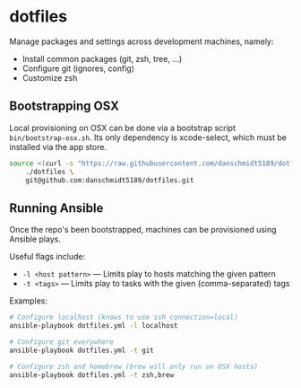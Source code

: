 # dotfiles

Manage packages and settings across development machines, namely:

- Install common packages (git, zsh, tree, ...)
- Configure git (ignores, config)
- Customize zsh

## Bootstrapping OSX

Local provisioning on OSX can be done via a bootstrap script `bin/bootstrap-osx.sh`. Its only dependency is xcode-select, which must be installed via the app store.

```bash
source <(curl -s "https://raw.githubusercontent.com/danschmidt5189/dotfiles/master/bin/bootstrap-osx.sh?token=ACbfgVNDn4BTXaCFf9NauVzOE4IlPGR0ks5XYYzawA%3D%3D") \
    ./dotfiles \
    git@github.com:danschmidt5189/dotfiles.git
```

## Running Ansible

Once the repo's been bootstrapped, machines can be provisioned using Ansible plays.

Useful flags include:

- `-l <host pattern>` — Limits play to hosts matching the given pattern
- `-t <tags>` — Limits play to tasks with the given (comma-separated) tags

Examples:

```bash
# Configure localhost (knows to use ssh_connection=local)
ansible-playbook dotfiles.yml -l localhost

# Configure git everywhere
ansible-playbook dotfiles.yml -t git

# Configure zsh and homebrew (brew will only run on OSX hosts)
ansible-playbook dotfiles.yml -t zsh,brew
```
